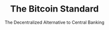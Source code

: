 ---
layout: page-books
title: The Bitcoin Standard
subtitle: The Decentralized Alternative to Central Banking
essential: true
categories: ['non-technical']
authors: ['Saifedean Ammous']
authors_twitter: ['https://twitter.com/saifedean']
excerpt: The Bitcoin Standard was first published by Wiley in April 2018 The book is available, or being produced, in thirteen languages English original version is available on Amazon. Turkish translation is available from Liber Plus.
resource_url: https://thesaifhouse.wpcomstaging.com/book/
amazon_url: https://www.amazon.com/dp/1119473861
wikipedia_url: 
free_url: 
---